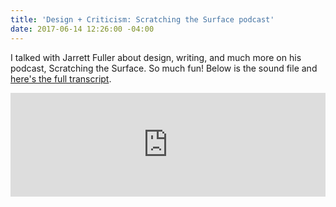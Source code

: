 ```yaml
---
title: 'Design + Criticism: Scratching the Surface podcast'
date: 2017-06-14 12:26:00 -04:00
---
```


I talked with Jarrett Fuller about design, writing, and much more on his podcast, Scratching the Surface. So much fun! Below is the sound file and [here's the full transcript](https://medium.com/scratchingthesurfacefm/episode-24-sara-hendren-full-transcript-5612d2aebeac).

<iframe width="100%" height="166" scrolling="no" frameborder="no" src="https://w.soundcloud.com/player/?url=https%3A//api.soundcloud.com/tracks/318397658&amp;color=ff5500"></iframe>

